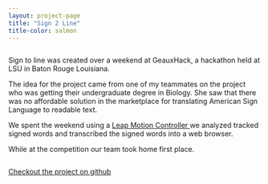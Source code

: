 ```yaml
---
layout: project-page
title: "Sign 2 Line"
title-color: salmon
---
```


<p>
    <img src="http://i.imgur.com/6BLjsvJ.gif" alt="" class="image">
</p>

Sign to line was created over a weekend at GeauxHack, a hackathon held at LSU
in Baton Rouge Louisiana.

The idea for the project came from one of my teammates on the project who was
getting their undergraduate degree in Biology. She saw that there was no affordable
solution in the marketplace for translating American Sign Language to readable text.

We spent the weekend using a <a href="https://www.leapmotion.com/" class="base--a">
    <span class="project--external-link">
        Leap Motion Controller
    </span>
</a> we analyzed tracked signed words and transcribed the signed words into a web
browser.

While at the competition our team took home first place.

<p>
    <img src="{{site.baseurl}}/img/sign-2-line.jpg" alt="" class="image">
</p>

<a href="https://github.com/imdevan/sign2line" class="base--a">
    <span class="project--external-link">
        Checkout the project on github
    </span>
</a>
